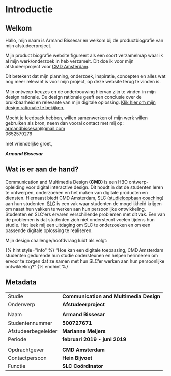 # Introductie

## Welkom

Hallo, mijn naam is Armand Bissesar en welkom bij de productbiografie van mijn afstudeerproject.

Mijn product biografie website figureert als een soort verzamelmap waar ik al mijn werk/onderzoek in heb verzamelt. Dit doe ik voor mijn afstudeerproject voor [CMD Amsterdam](https://www.cmd-amsterdam.nl/).

Dit betekent dat mijn planning, onderzoek, inspiratie, concepten en alles wat nog meer relevant is voor mijn project, op deze website terug te vinden is. 

Mijn ontwerp-keuzes en de onderbouwing hiervan zijn te vinden in mijn design rationale. De design rationale geeft een conclusie over de bruikbaarheid en relevante van mijn digitale oplossing. [Klik hier om mijn design rationale te bekijken. ](https://afstuderen.armandbissesar.com/opleveringen/design-rationale)

Mocht je feedback hebben, willen samenwerken of mijn werk willen gebruiken als bron, neem dan vooral contact met mij op:  
armandbissesar@gmail.com  
0652579276

met vriendelijke groet,

_**Armand Bissesar**_

## Wat is er aan de hand?

Communication and Multimedia Design **\(CMD\)** is een HBO ontwerp-opleiding voor digital interactive design. Dit houdt in dat de studenten leren te ontwerpen, onderzoeken en het maken van digitale producten en diensten. Hiernaast biedt CMD Amsterdam, SLC \([studieloopbaan coaching](https://afstuderen.armandbissesar.com/plan-van-aanpak/begrippenlijst#studie-loopbaan-coach-slcer)\) aan hun studenten. [SLC](https://afstuderen.armandbissesar.com/plan-van-aanpak/begrippenlijst#het-vak-slc) is een vak waar studenten de mogelijkheid krijgen om naast hun vakken te werken aan hun persoonlijke ontwikkeling. Studenten en SLC'ers ervaren verschillende problemen met dit vak. Een van de problemen is dat studenten zich niet ondersteunt voelen tijdens hun studie. Het leek mij een uitdaging om SLC te onderzoeken en om een passende digitale oplossing te realiseren.  
  
Mijn design challenge/hoofdvraag luidt als volgt:

{% hint style="info" %}
“Hoe kan een digitale toepassing, CMD Amsterdam studenten gedurende hun studie ondersteunen en helpen herinneren om ervoor te zorgen dat ze samen met hun SLC’er werken aan hun persoonlijke ontwikkeling?”
{% endhint %}

## Metadata

|  |  |
| :--- | :--- |
| Studie | **Communication and Multimedia Design** |
| Onderwerp | **Afstudeerproject** |
|  |  |
| Naam | **Armand Bissesar** |
| Studentennummer | **500727671** |
| Afstudeerbegeleider | **Marianne Meijers** |
| Periode | **februari 2019 - juni 2019** |
|  |  |
| Opdrachtgever | **CMD Amsterdam** |
| Contactpersoon | **Hein Bijvoet** |
| Functie | **SLC Coördinator** |

